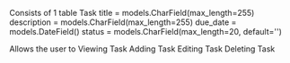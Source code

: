 Consists of 1 table Task
    title = models.CharField(max_length=255)
    description = models.CharField(max_length=255)
    due_date = models.DateField()
    status =  models.CharField(max_length=20, default='')

Allows the user to
    Viewing Task
    Adding Task
    Editing Task
    Deleting Task
 
